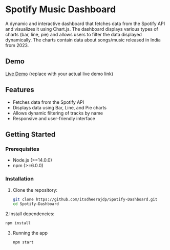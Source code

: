 # Spotify Music Dashboard

A dynamic and interactive dashboard that fetches data from the Spotify API and visualizes it using Chart.js. The dashboard displays various types of charts (bar, line, pie) and allows users to filter the data displayed dynamically. The charts contain data about songs/music released in India from 2023.

## Demo

[Live Demo](https://your-live-demo-link.com) (replace with your actual live demo link)

## Features

- Fetches data from the Spotify API
- Displays data using Bar, Line, and Pie charts
- Allows dynamic filtering of tracks by name
- Responsive and user-friendly interface



## Getting Started

### Prerequisites

- Node.js (>=14.0.0)
- npm (>=6.0.0)

### Installation

1. Clone the repository:

   ```bash
   git clone https://github.com/itsdheerajdp/Spotify-Dashboard.git
   cd Spotify-Dashboard
   ```
   
2.Install dependencies:
  ```bash
  npm install
  ```

3. Running the app
   ```bash
   npm start
   ```
